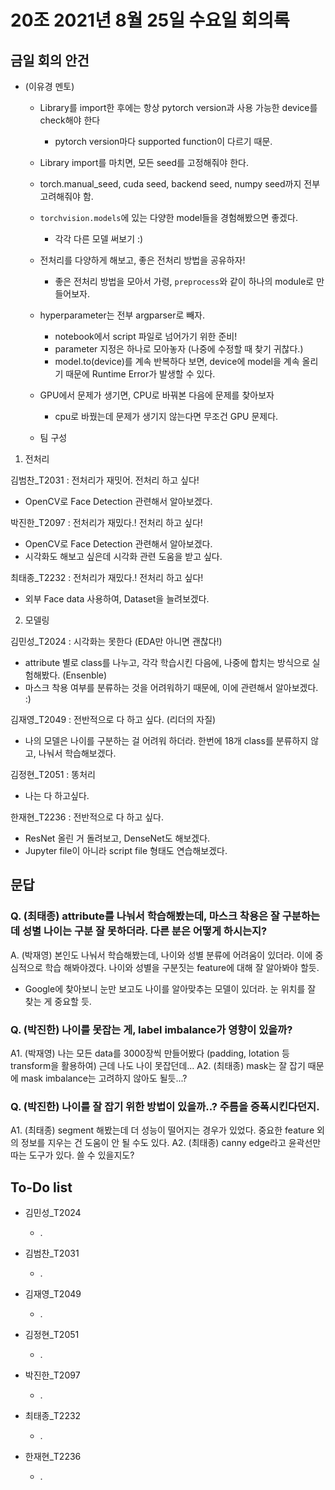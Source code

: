 # 20조 2021년 8월 25일 수요일 회의록

## 금일 회의 안건

- (이유경 멘토)

  - Library를 import한 후에는 항상 pytorch version과 사용 가능한 device를 check해야 한다
    - pytorch version마다 supported function이 다르기 때문.

  -  Library import를 마치면, 모든 seed를 고정해줘야 한다.
    - torch.manual_seed, cuda seed, backend seed, numpy seed까지 전부 고려해줘야 함.

  - <code>torchvision.models</code>에 있는 다양한 model들을 경험해봤으면 좋겠다.
    - 각각 다른 모델 써보기 :)

  - 전처리를 다양하게 해보고, 좋은 전처리 방법을 공유하자!
    - 좋은 전처리 방법을 모아서 가령, <code>preprocess</code>와 같이 하나의 module로 만들어보자.

  - hyperparameter는 전부 argparser로 빼자.
    - notebook에서 script 파일로 넘어가기 위한 준비!
    - parameter 지정은 하나로 모아놓자 (나중에 수정할 때 찾기 귀찮다.)
    - model.to(device)를 계속 반복하다 보면, device에 model을 계속 올리기 때문에 Runtime Error가 발생할 수 있다.

  - GPU에서 문제가 생기면, CPU로 바꿔본 다음에 문제를 찾아보자
    - cpu로 바꿨는데 문제가 생기지 않는다면 무조건 GPU 문제다.

  - 팀 구성

1. 전처리

김범찬_T2031 : 전처리가 재밋어. 전처리 하고 싶다!
 - OpenCV로 Face Detection 관련해서 알아보겠다.
 
박진한_T2097 : 전처리가 재밌다.! 전처리 하고 싶다!
 - OpenCV로 Face Detection 관련해서 알아보겠다.
 - 시각화도 해보고 싶은데 시각화 관련 도움을 받고 싶다.

최태종_T2232 : 전처리가 재밌다.! 전처리 하고 싶다!
 - 외부 Face data 사용하여, Dataset을 늘려보겠다.

2. 모델링

김민성_T2024 : 시각화는 못한다 (EDA만 아니면 괜찮다!)
 - attribute 별로 class를 나누고, 각각 학습시킨 다음에, 나중에 합치는 방식으로 실험해봤다. (Ensenble)
 - 마스크 착용 여부를 분류하는 것을 어려워하기 때문에, 이에 관련해서 알아보겠다. :)

김재영_T2049 : 전반적으로 다 하고 싶다. (리더의 자질)
 - 나의 모델은 나이를 구분하는 걸 어려워 하더라. 한번에 18개 class를 분류하지 않고, 나눠서 학습해보겠다.

김정현_T2051 : 똥처리
 - 나는 다 하고싶다.

한재현_T2236 : 전반적으로 다 하고 싶다.
 - ResNet 올린 거 돌려보고, DenseNet도 해보겠다.
 - Jupyter file이 아니라 script file 형태도 연습해보겠다.


## 문답

### Q. (최태종) attribute를 나눠서 학습해봤는데, 마스크 착용은 잘 구분하는데 성별 나이는 구분 잘 못하더라. 다른 분은 어떻게 하시는지? 

A. (박재영) 본인도 나눠서 학습해봤는데, 나이와 성별 분류에 어려움이 있더라. 이에 중심적으로 학습 해봐야겠다. 나이와 성별을 구분짓는 feature에 대해 잘 알아봐야 할듯.
- Google에 찾아보니 눈만 보고도 나이를 알아맞추는 모델이 있더라. 눈 위치를 잘 찾는 게 중요할 듯.

### Q. (박진한) 나이를 못잡는 게, label imbalance가 영향이 있을까?

A1. (박재영) 나는 모든 data를 3000장씩 만들어봤다 (padding, lotation 등 transform을 활용하여) 근데 나도 나이 못잡던데... 
A2. (최태종) mask는 잘 잡기 때문에 mask imbalance는 고려하지 않아도 될듯...?

### Q. (박진한) 나이를 잘 잡기 위한 방법이 있을까..? 주름을 증폭시킨다던지.

A1. (최태종) segment 해봤는데 더 성능이 떨어지는 경우가 있었다. 중요한 feature 외의 정보를 지우는 건 도움이 안 될 수도 있다.
A2. (최태종) canny edge라고 윤곽선만 따는 도구가 있다. 쓸 수 있을지도?

## To-Do list

* 김민성_T2024
  * .

* 김범찬_T2031
  * .

* 김재영_T2049
  * .

* 김정현_T2051
  * .

* 박진한_T2097
  * .

* 최태종_T2232
  * .

* 한재현_T2236
  * .
